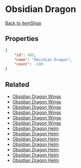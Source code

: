 # Obsidian Dragon

<no description available>

[Back to itemShop](../item-shops.md)

## Properties

```json
{
    "id": 405,
    "name": "Obsidian Dragon",
    "count": -100
}
```

## Related

- [Obsidian Dragon Wings](../items/11993-obsidian-dragon-wings.md)
- [Obsidian Dragon Wings](../items/11994-obsidian-dragon-wings.md)
- [Obsidian Dragon Wings](../items/11995-obsidian-dragon-wings.md)
- [Obsidian Dragon Wings](../items/11996-obsidian-dragon-wings.md)
- [Obsidian Dragon Wings](../items/11997-obsidian-dragon-wings.md)
- [Obsidian Dragon Wings](../items/11998-obsidian-dragon-wings.md)
- [Obsidian Dragon Helm](../items/11999-obsidian-dragon-helm.md)
- [Obsidian Dragon Helm](../items/12000-obsidian-dragon-helm.md)
- [Obsidian Dragon Helm](../items/12001-obsidian-dragon-helm.md)
- [Obsidian Dragon Helm](../items/12002-obsidian-dragon-helm.md)
- [Obsidian Dragon Helm](../items/12003-obsidian-dragon-helm.md)
- [Obsidian Dragon Helm](../items/12004-obsidian-dragon-helm.md)
- [Obsidian Dragon Helm](../items/12005-obsidian-dragon-helm.md)

